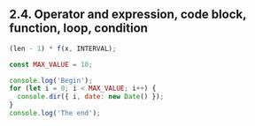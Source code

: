 ## 2.4. Operator and expression, code block, function, loop, condition

```js
(len - 1) * f(x, INTERVAL);
```

```js
const MAX_VALUE = 10;

console.log('Begin');
for (let i = 0; i < MAX_VALUE; i++) {
  console.dir({ i, date: new Date() });
}
console.log('The end');
```
